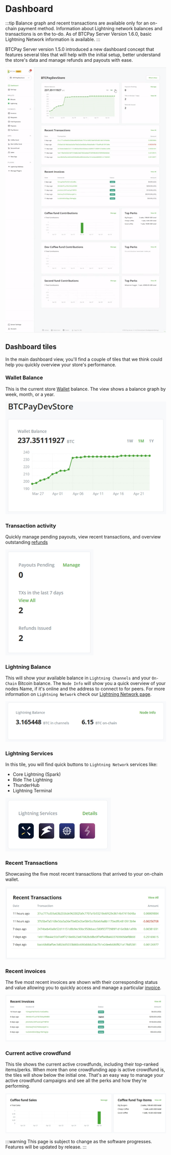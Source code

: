 # Dashboard 

:::tip
Balance graph and recent transactions are available only for an on-chain payment method. Information about Lightning network balances and transactions is on the to-do. As of BTCPay Server Version 1.6.0, basic Lightning Network information is available.
:::

BTCPay Server version 1.5.0 introduced a new dashboard concept that features several tiles that will help with the initial setup, better understand the store's data and manage refunds and payouts with ease.

![BTCPay Server Navigation](./img/dashboard/dashboardgif.gif "BTCPay Server Navigation")

##  Dashboard tiles

In the main dashboard view, you'll find a couple of tiles that we think could help you quickly overview your store's performance.

### Wallet Balance 
This is the current store [Wallet](Wallet.md) balance.  The view shows a balance graph by week, month, or a year. 

![BTCPay Server Navigation](./img/dashboard/wallet-view.jpg "BTCPay Server Navigation")

### Transaction activity 
Quickly manage pending payouts, view recent transactions, and overview outstanding [refunds](Refund.md)

![BTCPay Server Navigation](./img/dashboard/tx-activity-view.jpg "BTCPay Server Navigation")

### Lightning Balance
This will show your available balance in `Lightning Channels` and your `On-Chain` Bitcoin balance. 
The `Node Info` will show you a quick overview of your nodes Name, if it's online and the address to connect to for peers. 
For more information on `Lightning Network` check our [Lightning Network page](./LightningNetwork.md).

![BTCPay Server Dashboard LN](./img/dashboard/btcpayLNDashboard3.jpg)

### Lightning Services
In this tile, you will find quick buttons to `Lightning Network` services like:

* Core Lightning (Spark)
* Ride The Lightning 
* ThunderHub 
* Lightning Terminal 

![BTCPay Server Dashboard LN](./img/dashboard/btcpayLNDashboard4.jpg)

### Recent Transactions
Showcasing the five most recent transactions that arrived to your on-chain wallet. 

![BTCPay Server Navigation](./img/dashboard/recent-tx-view.jpg "BTCPay Server Navigation")

### Recent invoices
The five  most recent invoices are shown with their corresponding status and value allowing you to quickly access and manage a particular [invoice](/Invoices.md). 

![BTCPay Server Navigation](./img/dashboard/recent-invoice-view.jpg "BTCPay Server Navigation")

### Current active crowdfund
This tile shows the current active crowdfunds, including their top-ranked items/perks. When more than one crowdfunding app is active crowdfund is, the tiles will show below the initial one. That's an easy way to manage your active crowdfund campaigns and see all the perks and how they're performing. 

![BTCPay Server Navigation](./img/dashboard/fund-full-view.jpg "BTCPay Server Navigation")


:::warning
This page is subject to change as the software progresses. Features will be updated by release.
:::